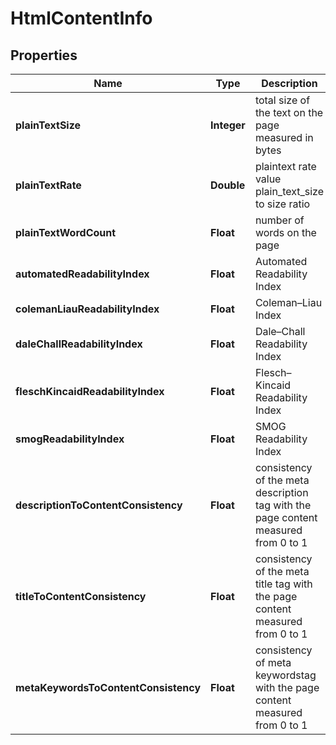 

# HtmlContentInfo


## Properties

| Name | Type | Description | Notes |
|------------ | ------------- | ------------- | -------------|
|**plainTextSize** | **Integer** | total size of the text on the page measured in bytes |  [optional] |
|**plainTextRate** | **Double** | plaintext rate value plain_text_size to size ratio |  [optional] |
|**plainTextWordCount** | **Float** | number of words on the page |  [optional] |
|**automatedReadabilityIndex** | **Float** | Automated Readability Index |  [optional] |
|**colemanLiauReadabilityIndex** | **Float** | Coleman–Liau Index |  [optional] |
|**daleChallReadabilityIndex** | **Float** | Dale–Chall Readability Index |  [optional] |
|**fleschKincaidReadabilityIndex** | **Float** | Flesch–Kincaid Readability Index |  [optional] |
|**smogReadabilityIndex** | **Float** | SMOG Readability Index |  [optional] |
|**descriptionToContentConsistency** | **Float** | consistency of the meta description tag with the page content measured from 0 to 1 |  [optional] |
|**titleToContentConsistency** | **Float** | consistency of the meta title tag with the page content measured from 0 to 1 |  [optional] |
|**metaKeywordsToContentConsistency** | **Float** | consistency of meta keywordstag with the page content measured from 0 to 1 |  [optional] |




